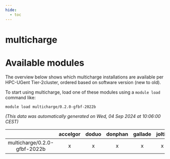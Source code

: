 ```yaml
---
hide:
  - toc
---
```


multicharge
===========

# Available modules


The overview below shows which multicharge installations are available per HPC-UGent Tier-2cluster, ordered based on software version (new to old).

To start using multicharge, load one of these modules using a `module load` command like:

```shell
module load multicharge/0.2.0-gfbf-2022b
```

*(This data was automatically generated on Wed, 04 Sep 2024 at 10:06:00 CEST)*  

| |accelgor|doduo|donphan|gallade|joltik|shinx|skitty|
| :---: | :---: | :---: | :---: | :---: | :---: | :---: | :---: |
|multicharge/0.2.0-gfbf-2022b|x|x|x|x|x|x|x|
